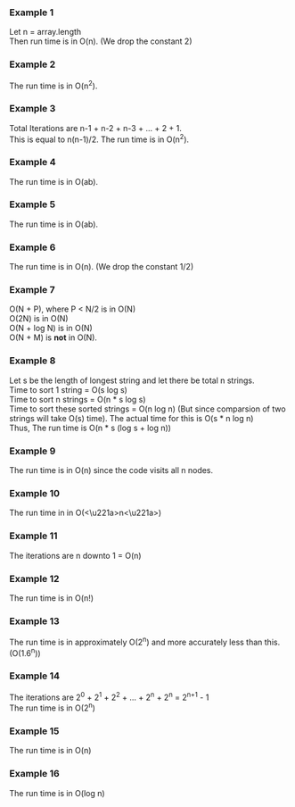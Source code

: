 ### Example 1

Let n = array.length<br>
Then run time is in O(n). (We drop the constant 2)

### Example 2

The run time is in O(n<sup>2</sup>).

### Example 3

Total Iterations are n-1 + n-2 + n-3 + ... + 2 + 1.<br>
This is equal to n(n-1)/2. The run time is in O(n<sup>2</sup>).

### Example 4

The run time is in O(ab).

### Example 5

The run time is in O(ab).

### Example 6

The run time is in O(n). (We drop the constant 1/2)

### Example 7

O(N + P), where P < N/2 is in O(N)<br>
O(2N) is in O(N)<br>
O(N + log N) is in O(N)<br>
O(N + M) is <b>not</b> in O(N).

### Example 8

Let s be the length of longest string and let there be total n strings.<br>
Time to sort 1 string = O(s log s)<br>
Time to sort n strings = O(n * s log s)<br>
Time to sort these sorted strings = O(n log n) (But since comparsion of two strings will take O(s) time). The actual time for this is O(s * n log n)<br>
Thus, The run time is O(n * s (log s + log n))

### Example 9

The run time is in O(n) since the code visits all n nodes.

### Example 10

The run time in in O(<\u221a>n<\u221a>)

### Example 11

The iterations are n downto 1 = O(n)

### Example 12

The run time is in O(n!)

### Example 13

The run time is in approximately O(2<sup>n</sup>) and more accurately less than this. (O(1.6<sup>n</sup>))

### Example 14

The iterations are 2<sup>0</sup> + 2<sup>1</sup> + 2<sup>2</sup> + ... + 2<sup>n</sup> + 2<sup>n</sup> = 2<sup>n+1</sup> - 1<br>
The run time is in O(2<sup>n</sup>)

### Example 15

The run time is in O(n)

### Example 16

The run time is in O(log n)